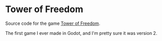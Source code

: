 # Tower of Freedom

Source code for the game [Tower of Freedom](https://pandaqi.com/tower-of-freedom).

The first game I ever made in Godot, and I'm pretty sure it was version 2.
